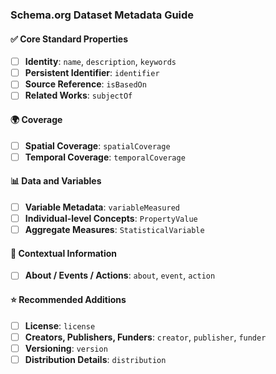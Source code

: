 ### Schema.org Dataset Metadata Guide

#### ✅ Core Standard Properties
- [ ] **Identity**: `name`, `description`, `keywords`  
- [ ] **Persistent Identifier**: `identifier`  
- [ ] **Source Reference**: `isBasedOn`  
- [ ] **Related Works**: `subjectOf`  

#### 🌍 Coverage
- [ ] **Spatial Coverage**: `spatialCoverage`  
- [ ] **Temporal Coverage**: `temporalCoverage`  

#### 📊 Data and Variables
- [ ] **Variable Metadata**: `variableMeasured`  
- [ ] **Individual-level Concepts**: `PropertyValue`  
- [ ] **Aggregate Measures**: `StatisticalVariable`  

#### 📌 Contextual Information
- [ ] **About / Events / Actions**: `about`, `event`, `action`  

#### ⭐ Recommended Additions
- [ ] **License**: `license`  
- [ ] **Creators, Publishers, Funders**: `creator`, `publisher`, `funder`  
- [ ] **Versioning**: `version`  
- [ ] **Distribution Details**: `distribution`

